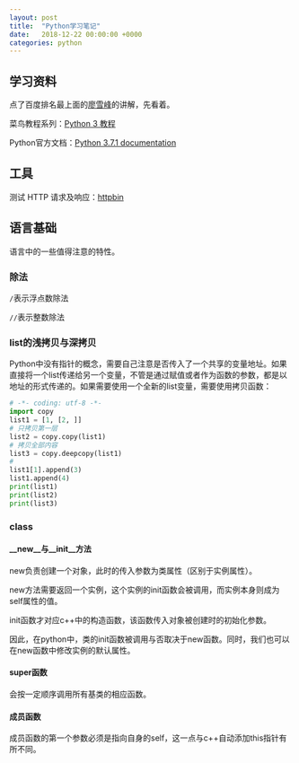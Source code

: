 ```yaml
---
layout: post
title:  "Python学习笔记"
date:   2018-12-22 00:00:00 +0000
categories: python
---
```


## 学习资料

点了百度排名最上面的[廖雪峰](https://www.liaoxuefeng.com/wiki/0014316089557264a6b348958f449949df42a6d3a2e542c000)的讲解，先看着。

菜鸟教程系列：[Python 3 教程](http://www.runoob.com/python3/python3-tutorial.html)

Python官方文档：[Python 3.7.1 documentation](https://docs.python.org/3/index.html)



## 工具

测试 HTTP 请求及响应：[httpbin](https://github.com/Runscope/httpbin)



## 语言基础

语言中的一些值得注意的特性。



### 除法

`/`表示浮点数除法

`//`表示整数除法



### list的浅拷贝与深拷贝

Python中没有指针的概念，需要自己注意是否传入了一个共享的变量地址。如果直接将一个list传递给另一个变量，不管是通过赋值或者作为函数的参数，都是以地址的形式传递的。如果需要使用一个全新的list变量，需要使用拷贝函数：

```python
# -*- coding: utf-8 -*-
import copy
list1 = [1, [2, ]]
# 只拷贝第一层
list2 = copy.copy(list1)
# 拷贝全部内容
list3 = copy.deepcopy(list1)
# 
list1[1].append(3)
list1.append(4)
print(list1)
print(list2)
print(list3)

```



### class



#### \_\_new\_\_与\_\_init\_\_方法

new负责创建一个对象，此时的传入参数为类属性（区别于实例属性）。

new方法需要返回一个实例，这个实例的init函数会被调用，而实例本身则成为self属性的值。

init函数才对应c++中的构造函数，该函数传入对象被创建时的初始化参数。

因此，在python中，类的init函数被调用与否取决于new函数。同时，我们也可以在new函数中修改实例的默认属性。



#### super函数

会按一定顺序调用所有基类的相应函数。



#### 成员函数

成员函数的第一个参数必须是指向自身的self，这一点与c++自动添加this指针有所不同。

